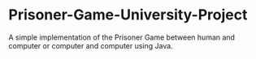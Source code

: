 # Prisoner-Game-University-Project
A simple implementation of the Prisoner Game between human and computer or computer and computer using Java.
